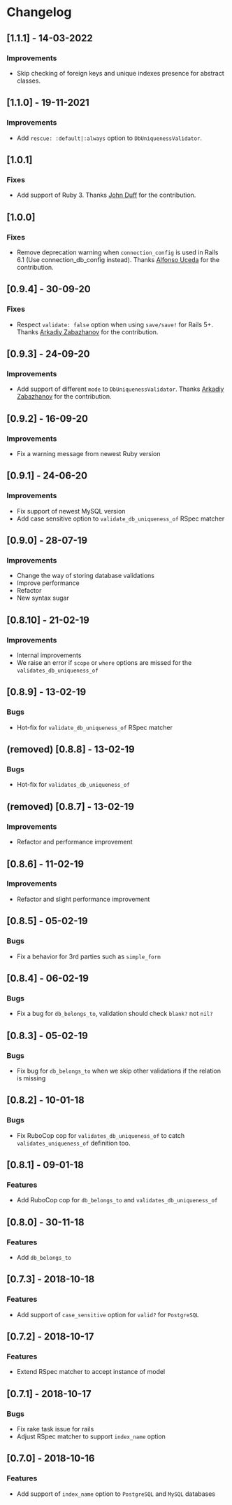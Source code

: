 # Changelog

## [1.1.1] - 14-03-2022
### Improvements

- Skip checking of foreign keys and unique indexes presence for abstract classes.

## [1.1.0] - 19-11-2021
### Improvements

- Add `rescue: :default|:always` option to `DbUniquenessValidator`.

## [1.0.1]
### Fixes

- Add support of Ruby 3. Thanks [John Duff](https://github.com/jduff) for the contribution.

## [1.0.0]
### Fixes

- Remove deprecation warning when `connection_config` is used in Rails 6.1 (Use connection_db_config instead). Thanks [Alfonso Uceda](https://github.com/AlfonsoUceda) for the contribution.

## [0.9.4] - 30-09-20
### Fixes

- Respect `validate: false` option when using `save/save!` for Rails 5+. Thanks [Arkadiy Zabazhanov](https://github.com/pyromaniac) for the contribution.

## [0.9.3] - 24-09-20
### Improvements

- Add support of different `mode` to `DbUniquenessValidator`. Thanks [Arkadiy Zabazhanov](https://github.com/pyromaniac) for the contribution.

## [0.9.2] - 16-09-20
### Improvements

- Fix a warning message from newest Ruby version 

## [0.9.1] - 24-06-20
### Improvements

- Fix support of newest MySQL version
- Add case sensitive option to `validate_db_uniqueness_of` RSpec matcher

## [0.9.0] - 28-07-19
### Improvements

- Change the way of storing database validations
- Improve performance
- Refactor
- New syntax sugar

## [0.8.10] - 21-02-19
### Improvements
- Internal improvements 
- We raise an error if `scope` or `where` options are missed for the `validates_db_uniqueness_of`

## [0.8.9] - 13-02-19
### Bugs
- Hot-fix for `validate_db_uniqueness_of` RSpec matcher

## (removed) [0.8.8] - 13-02-19 
### Bugs
- Hot-fix for `validates_db_uniqueness_of`

## (removed) [0.8.7] - 13-02-19
### Improvements
- Refactor and performance improvement

## [0.8.6] - 11-02-19
### Improvements
- Refactor and slight performance improvement

## [0.8.5] - 05-02-19
### Bugs
- Fix a behavior for 3rd parties such as `simple_form`

## [0.8.4] - 06-02-19
### Bugs
- Fix a bug for `db_belongs_to`, validation should check `blank?` not `nil?`

## [0.8.3] - 05-02-19
### Bugs
- Fix bug for `db_belongs_to` when we skip other validations if the relation is missing

## [0.8.2] - 10-01-18
### Bugs
- Fix RuboCop cop for `validates_db_uniqueness_of` to catch `validates_uniqueness_of` definition too. 

## [0.8.1] - 09-01-18
### Features
- Add RuboCop cop for `db_belongs_to` and `validates_db_uniqueness_of`

## [0.8.0] - 30-11-18
### Features
- Add `db_belongs_to` 

## [0.7.3] - 2018-10-18
### Features
- Add support of `case_sensitive` option for `valid?` for `PostgreSQL`

## [0.7.2] - 2018-10-17
### Features
- Extend RSpec matcher to accept instance of model

## [0.7.1] - 2018-10-17
### Bugs
- Fix rake task issue for rails
- Adjust RSpec matcher to support `index_name` option

## [0.7.0] - 2018-10-16
### Features
- Add support of `index_name` option to `PostgreSQL` and `MySQL` databases
